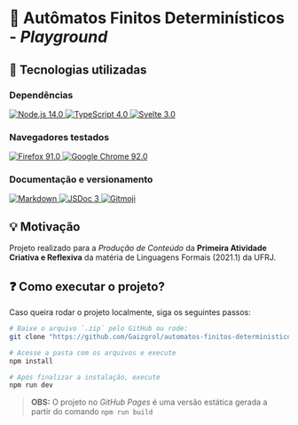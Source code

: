 # 🔄 Autômatos Finitos Determinísticos - *Playground*

## 🧪 Tecnologias utilizadas

### Dependências
<a href="https://nodejs.org">
  <img src="https://img.shields.io/badge/Node.js-14-339933?style=flat&logo=nodedotjs" alt="Node.js 14.0">
</a>

<a href="https://www.typescriptlang.org/">
  <img src="https://img.shields.io/badge/TypeScript-4.0-007ACC?style=flat&logo=typescript" alt="TypeScript 4.0">
</a>

<a href="https://svelte.dev">
  <img src="https://img.shields.io/badge/svelte-3.0-%23f1413d.svg?style=flat&logo=svelte" alt="Svelte 3.0">
</a>

### Navegadores testados
<a href="https://www.mozilla.org/pt-BR/firefox/new/">
  <img src="https://img.shields.io/badge/Mozilla%20Firefox-91.0-FF7139?style=flat&logo=Firefox-Browser" alt="Firefox 91.0">
</a>

<a href="https://www.google.com/intl/pt-BR/chrome/">
  <img src="https://img.shields.io/badge/Google%20Chrome-92.0-4285F4?style=flat&logo=Google-chrome" alt="Google Chrome 92.0">
</a>


### Documentação e versionamento
<a href="https://docs.github.com/pt/github/writing-on-github/">
  <img src="https://img.shields.io/badge/Markdown-000000?style=flat&logo=markdown&logoColor=white" alt="Markdown">
</a>

<a href="https://jsdoc.app/index.html">
  <img src="https://img.shields.io/badge/JSDoc-3-F7DF1E?style=flat&logo=javascript&logoColor=F7DF1E" alt="JSDoc 3">
</a>

<a href="https://gitmoji.dev">
  <img src="https://img.shields.io/badge/gitmoji-%20😜%20😍-FFDD67.svg?style=flat" alt="Gitmoji">
</a>


## 💡 Motivação

Projeto realizado para a *Produção de Conteúdo* da **Primeira Atividade Criativa e Reflexiva** da matéria de Linguagens Formais (2021.1) da UFRJ.

## ❓ Como executar o projeto?

Caso queira rodar o projeto localmente, siga os seguintes passos:

```sh
# Baixe o arquivo `.zip` pelo GitHub ou rode:
git clone "https://github.com/Gaizgrol/automatos-finitos-deterministicos.git"

# Acesse a pasta com os arquivos e execute
npm install

# Após finalizar a instalação, execute
npm run dev
```

>**OBS:** O projeto no *GitHub Pages* é uma versão estática gerada a partir do comando `npm run build`
